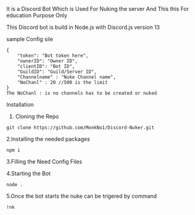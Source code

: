 It is a Discord Bot Which is Used For Nuking the server And This this For education Purpose Only

This Discord bot is build in Node.js with Discord.js version 13

sample Config sile
```
{
    "token": "Bot token here", 
    "ownerID": "Owner ID",
    "clientID": "Bot ID",
    "GuildID": "Guild/Server ID",
    "Channelname" : "Nuke Channel name",
    "NoChanl" : 20 //500 is the limit
}
The NoChanl : is no channels has to be created or nuked
```

Installation

1. Cloning the Repo
```
git clone https://github.com/MonkNo1/Discord-Nuker.git
```
2.Installing the needed packages
```
npm i
```
3.Filling the Need Config Files 

4.Starting the Bot 
```
node .
```
5.Once the bot starts the nuke can be trigered by command
```
!nk
```
